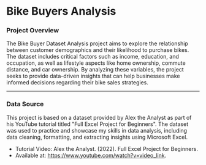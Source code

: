 # Bike Buyers Analysis

### Project Overview
The Bike Buyer Dataset Analysis project aims to explore the relationship between customer demographics and their likelihood to purchase bikes. 
The dataset includes critical factors such as income, education, and occupation, as well as lifestyle aspects like home ownership, commute distance, and car ownership. 
By analyzing these variables, the project seeks to provide data-driven insights that can help businesses make informed decisions regarding their bike sales strategies.

---
### Data Source 
This project is based on a dataset provided by Alex the Analyst as part of his YouTube tutorial titled "Full Excel Project for Beginners". 
The dataset was used to practice and showcase my skills in data analysis, including data cleaning, formatting, and extracting insights using Microsoft Excel.

- Tutorial Video: Alex the Analyst. (2022). Full Excel Project for Beginners.
- Available at: https://www.youtube.com/watch?v=video_link.

